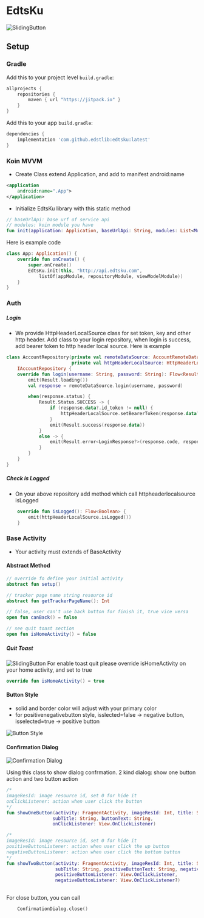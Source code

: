 # EdtsKu

![SlidingButton](https://i.ibb.co/GCcGMwH/edtslibs.png)
## Setup
### Gradle

Add this to your project level `build.gradle`:
```groovy
allprojects {
    repositories {
        maven { url "https://jitpack.io" }
    }
}
```
Add this to your app `build.gradle`:
```groovy
dependencies {
    implementation 'com.github.edstlib:edtsku:latest'
}
```

### Koin MVVM
- Create Class extend Application, and add to manifest android:name
```xml
<application
    android:name=".App">
</application>
```
- Initialize EdtsKu library with this static method

```kotlin
// baseUrlApi: base urf of service api
// modules: koin module you have
fun init(application: Application, baseUrlApi: String, modules: List<Module>)
```
Here is example code

```kotlin
class App: Application() {
    override fun onCreate() {
        super.onCreate()
        EdtsKu.init(this, "http://api.edtsku.com",
            listOf(appModule, repositoryModule, viewModelModule))
    }
}
```

### Auth

##### Login
- We provide HttpHeaderLocalSource class for set token, key and other http header. Add class to your login repository, when login is success, add bearer token to http header local source. Here is example

```kotlin
class AccountRepository(private val remoteDataSource: AccountRemoteDataSource,
                        private val httpHeaderLocalSource: HttpHeaderLocalSource):
    IAccountRepository {
    override fun login(username: String, password: String): Flow<Result<LoginResponse?>> = flow {
        emit(Result.loading())
        val response = remoteDataSource.login(username, password)

        when(response.status) {
            Result.Status.SUCCESS -> {
                if (response.data?.id_token != null) {
                    httpHeaderLocalSource.setBearerToken(response.data?.id_token!!)
                }
                emit(Result.success(response.data))
            }
            else -> {
                emit(Result.error<LoginResponse?>(response.code, response.message, null))
            }
        }
    }
}
```
##### Check is Logged
- On your above repository add method which call httpheaderlocalsource isLogged
```kotlin
    override fun isLogged(): Flow<Boolean> {
        emit(httpHeaderLocalSource.isLogged())
    }
```

### Base Activity
- Your activity must extends of BaseActivity

#### Abstract Method

```kotlin
// override fo define your initial activity
abstract fun setup()

// tracker page name string resource id
abstract fun getTrackerPageName(): Int

// false, user can't use back button for finish it, true vice versa
open fun canBack() = false

// see quit toast section
open fun isHomeActivity() = false
```
##### Quit Toast

![SlidingButton](https://i.ibb.co/qmD126B/toast.png)
For enable toast quit please override isHomeActivity on your home activity, and set to true
```kotlin
override fun isHomeActivity() = true
```

#### Button Style
- solid and border color will adjust with your primary color
- for positivenegativebutton style,  isslected=false -> negative button, isselected=true -> positive button

![Button Style](https://i.ibb.co/8761X04/Screen-Shot-2021-09-12-at-11-48-20.png)

#### Confirmation Dialog

![Confirmation Dialog](https://i.ibb.co/cLMQPcP/confirmationdialog.jpg)

Using this class to show dialog confrmation. 2 kind dialog: show one button action and two button action

```kotlin
/*
imageResId: image resource id, set 0 for hide it
onClickListener: action when user click the button
*/
fun showOneButton(activity: FragmentActivity, imageResId: Int, title: String,
                 subTitle: String, buttonText: String,
                 onClickListener: View.OnClickListener)

/*
imageResId: image resource id, set 0 for hide it
positiveButtonListener: action when user click the up button
negativeButtonListener: action when user click the bottom button
*/                 
fun showTwoButton(activity: FragmentActivity, imageResId: Int, title: String,
                  subTitle: String, positiveButtonText: String, negativeButtonText: String,
                  positiveButtonListener: View.OnClickListener,
                  negativeButtonListener: View.OnClickListener?)
                 
```

For close button, you can call
```kotlin
    ConfirmationDialog.close()
```
